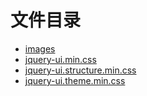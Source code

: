 # 文件目录

- [images](images)
- [jquery-ui.min.css](jquery-ui.min.css)
- [jquery-ui.structure.min.css](jquery-ui.structure.min.css)
- [jquery-ui.theme.min.css](jquery-ui.theme.min.css)
